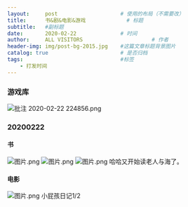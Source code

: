 ```yaml
---
layout:     post                    # 使用的布局（不需要改）
title:      书&剧&电影&游戏             # 标题 
subtitle:   #副标题
date:       2020-02-22              # 时间
author:     ALL VISITORS                      # 作者
header-img: img/post-bg-2015.jpg    #这篇文章标题背景图片
catalog: true                       # 是否归档
tags:                               #标签
    - 打发时间
---
```


### 游戏库
![批注 2020-02-22 224856.png](https://i.loli.net/2020/02/22/wpm4kvVCyNh3q5e.png)




### 20200222

#### 书

![图片.png](https://i.loli.net/2020/02/22/LjU3bHuQ58VEDrn.png)
![图片.png](https://i.loli.net/2020/02/22/9sDXBeQKRVtkd1j.png)
![图片.png](https://i.loli.net/2020/02/22/Fd6bX9io1TYhDNG.png)
哈哈又开始读老人与海了。



#### 电影

![图片.png](https://i.loli.net/2020/02/22/E2MsycSdfgPIpDX.png)
小屁孩日记1/2


